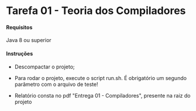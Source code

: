 # Tarefa 01 - Teoria dos Compiladores

#### Requisitos

Java 8 ou superior

#### Instruções

- Descompactar o projeto;

- Para rodar o projeto, execute o script run.sh. É obrigatório um segundo parâmetro com o arquivo de teste!

- Relatório consta no pdf "Entrega 01 - Compiladores", presente na raiz do projeto